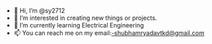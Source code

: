 - 👋 Hi, I’m @sy2712
- 👀 I’m interested in creating new things or projects.
- 🌱 I’m currently learning Electrical Engineering
- 📫 You can reach me on my email:-shubhamryadavtkd@gmail.com

<!---
sy2712/sy2712 is a ✨ special ✨ repository because its `README.md` (this file) appears on your GitHub profile.
You can click the Preview link to take a look at your changes.
--->
